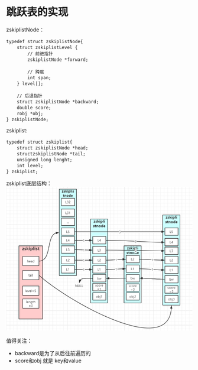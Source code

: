 # 跳跃表的实现
zskiplistNode：
```
typedef struct zskiplistNode{
    struct zskiplistLevel {
        // 前进指针
        zskiplistNode *forward;
        
        // 跨度
        int span;
    } level[];
    
    // 后退指针
    struct zskiplistNode *backward;
    double score;
    robj *obj;
} zskiplistNode;
```
zskiplist:
```
typedef struct zskiplist{
    struct zskiplistNode *head;
    structzskiplistNode *tail;
    unsigned long lenght;
    int level;
} zskiplist;
```
zskiplist底层结构：
![](.5.0跳跃表_images/zskiplist底层结构.png)

值得关注：
* backward是为了从后往前遍历的
* score和obj 就是 key和value